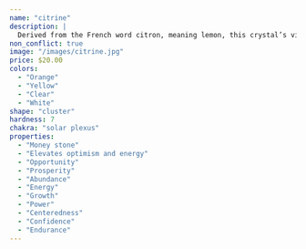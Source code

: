 ```yaml
---
name: "citrine"
description: |
  Derived from the French word citron, meaning lemon, this crystal’s vibe is anything but sour! Sweet is the essence of this fortune-flourishing gem. Used in the jewelry of Greek and Roman civilizations dating back to the 1st century A.D., Citrine has long been remarked for its subtle, honeyed beauty.
non_conflict: true
image: "/images/citrine.jpg"
price: $20.00
colors:
  - "Orange"
  - "Yellow"
  - "Clear"
  - "White"
shape: "cluster"
hardness: 7
chakra: "solar plexus"
properties:
  - "Money stone"
  - "Elevates optimism and energy"
  - "Opportunity"
  - "Prosperity"
  - "Abundance"
  - "Energy"
  - "Growth"
  - "Power"
  - "Centeredness"
  - "Confidence"
  - "Endurance"
---
```

